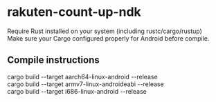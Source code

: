 # rakuten-count-up-ndk

Require Rust installed on your system (including rustc/cargo/rustup)  
Make sure your Cargo configured properly for Android before compile.  

## Compile instructions
cargo build --target aarch64-linux-android --release  
cargo build --target armv7-linux-androideabi --release    
cargo build --target i686-linux-android --release  


